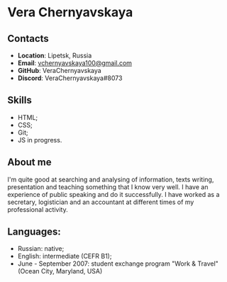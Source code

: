 # Vera Chernyavskaya


## **Contacts**
+ **Location**: Lipetsk, Russia
+ **Email**: vchernyavskaya100@gmail.com
+ **GitHub**: VeraChernyavskaya
+ **Discord**: VeraChernyavskaya#8073


## Skills
+ HTML;
+ CSS;
+ Git;
+ JS in progress.


## About me
I'm quite good at searching and analysing of information, texts writing, presentation and teaching something that I know very well. I have an experience of public speaking and do it successfully.
I have worked as a secretary, logistician and an accountant at different times of my professional activity. 


## Languages:
+ Russian: native;
+ English: intermediate (CEFR B1);
+ June - September 2007: student exchange program "Work & Travel" (Ocean City, Maryland, USA)